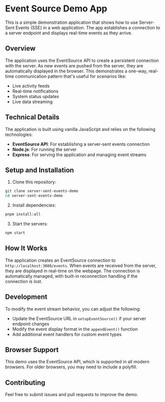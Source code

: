# Event Source Demo App

This is a simple demonstration application that shows how to use Server-Sent Events (SSE) in a web application. The app establishes a connection to a server endpoint and displays real-time events as they arrive.

## Overview

The application uses the EventSource API to create a persistent connection with the server. As new events are pushed from the server, they are automatically displayed in the browser. This demonstrates a one-way, real-time communication pattern that's useful for scenarios like:

- Live activity feeds
- Real-time notifications
- System status updates
- Live data streaming

## Technical Details

The application is built using vanilla JavaScript and relies on the following technologies:

- **EventSource API**: For establishing a server-sent events connection
- **Node.js**: For running the server
- **Express**: For serving the application and managing event streams

## Setup and Installation

1. Clone this repository:

```bash
git clone server-sent-events-demo
cd server-sent-events-demo
```

2. Install dependencies:

```bash
pnpm install:all
```

3. Start the servers:

```bash
npm start
```

## How It Works

The application creates an EventSource connection to `http://localhost:3000/events`. When events are received from the server, they are displayed in real-time on the webpage. The connection is automatically managed, with built-in reconnection handling if the connection is lost.

## Development

To modify the event stream behavior, you can adjust the following:

- Update the EventSource URL in `setupEventSource()` if your server endpoint changes
- Modify the event display format in the `appendEvent()` function
- Add additional event handlers for custom event types

## Browser Support

This demo uses the EventSource API, which is supported in all modern browsers. For older browsers, you may need to include a polyfill.

## Contributing

Feel free to submit issues and pull requests to improve the demo.

